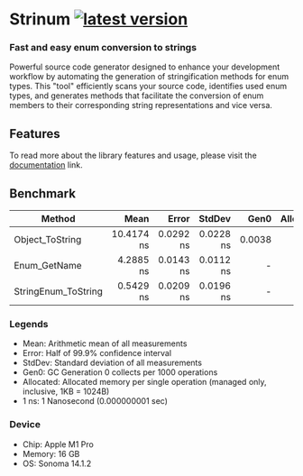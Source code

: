 # Strinum [![latest version](https://img.shields.io/nuget/v/strinum)](https://www.nuget.org/packages/strinum)

### Fast and easy enum conversion to strings

Powerful source code generator designed to enhance your development workflow by automating the generation of
stringification methods for enum types. This "tool" efficiently scans your source code, identifies used enum types,
and generates methods that facilitate the conversion of enum members to their corresponding string
representations and vice versa.

## Features
To read more about the library features and usage, please visit the [documentation](src/Strinum/README.md#features) link.

## Benchmark

| Method              |       Mean |     Error |    StdDev |   Gen0 | Allocated |
|---------------------|-----------:|----------:|----------:|-------:|----------:|
| Object_ToString     | 10.4174 ns | 0.0292 ns | 0.0228 ns | 0.0038 |      24 B |
| Enum_GetName        |  4.2885 ns | 0.0143 ns | 0.0112 ns |      - |         - |
| StringEnum_ToString |  0.5429 ns | 0.0209 ns | 0.0196 ns |      - |         - |

### Legends

- Mean: Arithmetic mean of all measurements
- Error: Half of 99.9% confidence interval
- StdDev: Standard deviation of all measurements
- Gen0: GC Generation 0 collects per 1000 operations
- Allocated: Allocated memory per single operation (managed only, inclusive, 1KB = 1024B)
- 1 ns: 1 Nanosecond (0.000000001 sec)

### Device

- Chip: Apple M1 Pro
- Memory: 16 GB
- OS: Sonoma 14.1.2
